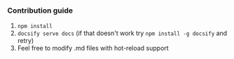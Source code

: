 ### Contribution guide

1. `npm install`
2. `docsify serve docs` (if that doesn't work try `npm install -g docsify` and retry)
3. Feel free to modify .md files with hot-reload support
